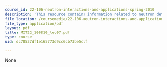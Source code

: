 ```yaml
---
course_id: 22-106-neutron-interactions-and-applications-spring-2010
description: 'This resource contains information related to neutron detection. '
file_location: /coursemedia/22-106-neutron-interactions-and-applications-spring-2010/dc78537df1e165773d9cc6cb73be5c1f_MIT22_106S10_lec07.pdf
file_type: application/pdf
layout: pdf
title: MIT22_106S10_lec07.pdf
type: course
uid: dc78537df1e165773d9cc6cb73be5c1f

---
```

None